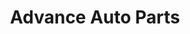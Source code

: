 ---
title: "Advance Auto Parts"
url: /san-antonio/advance-auto-parts-nogalitos-street/
shop: car parts
---